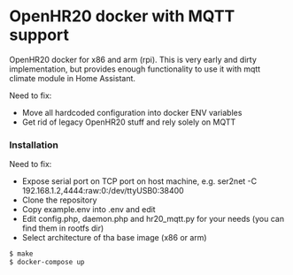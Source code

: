 # OpenHR20 docker with MQTT support

OpenHR20 docker for x86 and arm (rpi). This is very early and dirty implementation, but provides enough functionality to use it with mqtt climate module in Home Assistant.

Need to fix:
  - Move all hardcoded configuration into docker ENV variables
  - Get rid of legacy OpenHR20 stuff and rely solely on MQTT

### Installation

Need to fix:
  - Expose serial port on TCP port on host machine, e.g. ser2net -C 192.168.1.2,4444:raw:0:/dev/ttyUSB0:38400
  - Clone the repository
  - Copy example.env into .env and edit
  - Edit config.php, daemon.php and hr20_mqtt.py for your needs (you can find them in rootfs dir)
  - Select architecture of tha base image (x86 or arm)


```sh
$ make
$ docker-compose up
